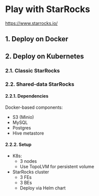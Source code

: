 # Play with StarRocks
https://www.starrocks.io/

## 1. Deploy on Docker

## 2. Deploy on Kubernetes

### 2.1. Classic StarRocks

### 2.2. Shared-data StarRocks

#### 2.2.1. Dependencies

Docker-based components:

* S3 (Minio)
* MySQL
* Postgres
* Hive metastore

#### 2.2.2. Setup

* K8s:
  * 3 nodes
  * Use TopoLVM for persistent volume
* StarRocks cluster
  * 3 FEs
  * 3 BEs
  * Deploy via Helm chart
